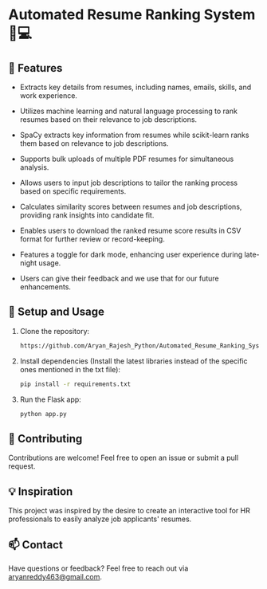 # Automated Resume Ranking System :memo::computer:

## :rocket: Features

- Extracts key details from resumes, including names, emails, skills, and work 
experience.

- Utilizes machine learning and natural language processing to rank resumes based 
on their relevance to job descriptions.

- SpaCy extracts key information from resumes while scikit-learn ranks them based on relevance to job descriptions.

- Supports bulk uploads of multiple PDF resumes for simultaneous analysis.

- Allows users to input job descriptions to tailor the ranking process based on 
specific requirements.

- Calculates similarity scores between resumes and job descriptions, providing rank 
insights into candidate fit.

- Enables users to download the ranked resume score results in CSV format for further review or 
record-keeping.

- Features a toggle for dark mode, enhancing user experience during late-night 
usage.

- Users can give their feedback and we use that for our future enhancements.

## :wrench: Setup and Usage

1. Clone the repository:
   ```sh
   https://github.com/Aryan_Rajesh_Python/Automated_Resume_Ranking_System.git
   ```

2. Install dependencies (Install the latest libraries instead of the specific ones mentioned in the txt file):
   ```sh
   pip install -r requirements.txt
   ```

3. Run the Flask app:
   ```sh
   python app.py
   ```


## :memo: Contributing

Contributions are welcome! Feel free to open an issue or submit a pull request.

## :bulb: Inspiration

This project was inspired by the desire to create an interactive tool for HR professionals to easily analyze job applicants' resumes.

## :mailbox: Contact

Have questions or feedback? Feel free to reach out via [aryanreddy463@gmail.com](mailto:aryanreddy463@gmail.com).
